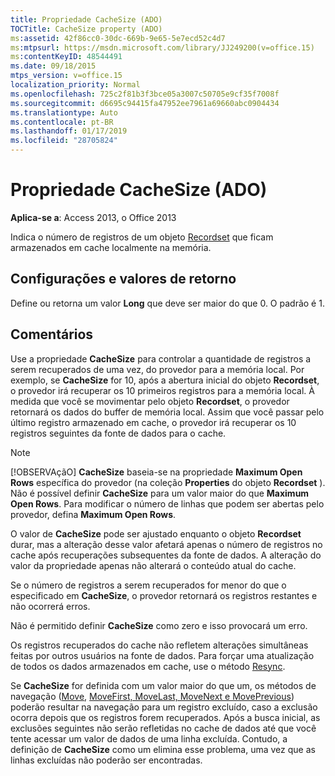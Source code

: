 ```yaml
---
title: Propriedade CacheSize (ADO)
TOCTitle: CacheSize property (ADO)
ms:assetid: 42f86cc0-30dc-669b-9e65-5e7ecd52c4d7
ms:mtpsurl: https://msdn.microsoft.com/library/JJ249200(v=office.15)
ms:contentKeyID: 48544491
ms.date: 09/18/2015
mtps_version: v=office.15
localization_priority: Normal
ms.openlocfilehash: 725c2f81b3f3bce05a3007c50705e9cf35f7008f
ms.sourcegitcommit: d6695c94415fa47952ee7961a69660abc0904434
ms.translationtype: Auto
ms.contentlocale: pt-BR
ms.lasthandoff: 01/17/2019
ms.locfileid: "28705824"
---
```

# <a name="cachesize-property-ado"></a>Propriedade CacheSize (ADO)


**Aplica-se a**: Access 2013, o Office 2013

Indica o número de registros de um objeto [Recordset](recordset-object-ado.md) que ficam armazenados em cache localmente na memória.

## <a name="settings-and-return-values"></a>Configurações e valores de retorno

Define ou retorna um valor **Long** que deve ser maior do que 0. O padrão é 1.

## <a name="remarks"></a>Comentários

Use a propriedade **CacheSize** para controlar a quantidade de registros a serem recuperados de uma vez, do provedor para a memória local. Por exemplo, se **CacheSize** for 10, após a abertura inicial do objeto **Recordset**, o provedor irá recuperar os 10 primeiros registros para a memória local. À medida que você se movimentar pelo objeto **Recordset**, o provedor retornará os dados do buffer de memória local. Assim que você passar pelo último registro armazenado em cache, o provedor irá recuperar os 10 registros seguintes da fonte de dados para o cache.

> [!NOTE]
> [!OBSERVAçãO] **CacheSize** baseia-se na propriedade **Maximum Open Rows** específica do provedor (na coleção **Properties** do objeto **Recordset** ). Não é possível definir **CacheSize** para um valor maior do que **Maximum Open Rows**. Para modificar o número de linhas que podem ser abertas pelo provedor, defina **Maximum Open Rows**.

O valor de **CacheSize** pode ser ajustado enquanto o objeto **Recordset** durar, mas a alteração desse valor afetará apenas o número de registros no cache após recuperações subsequentes da fonte de dados. A alteração do valor da propriedade apenas não alterará o conteúdo atual do cache.

Se o número de registros a serem recuperados for menor do que o especificado em **CacheSize**, o provedor retornará os registros restantes e não ocorrerá erros.

Não é permitido definir **CacheSize** como zero e isso provocará um erro.

Os registros recuperados do cache não refletem alterações simultâneas feitas por outros usuários na fonte de dados. Para forçar uma atualização de todos os dados armazenados em cache, use o método [Resync](resync-method-ado.md).

Se **CacheSize** for definida com um valor maior do que um, os métodos de navegação ([Move](move-method-ado.md), [MoveFirst, MoveLast, MoveNext e MovePrevious](movefirst-movelast-movenext-and-moveprevious-methods-ado.md)) poderão resultar na navegação para um registro excluído, caso a exclusão ocorra depois que os registros forem recuperados. Após a busca inicial, as exclusões seguintes não serão refletidas no cache de dados até que você tente acessar um valor de dados de uma linha excluída. Contudo, a definição de **CacheSize** como um elimina esse problema, uma vez que as linhas excluídas não poderão ser encontradas.

